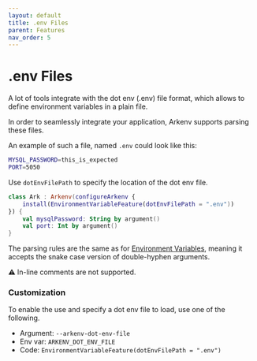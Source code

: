 ```yaml
---
layout: default
title: .env Files
parent: Features
nav_order: 5
---
```


# .env Files

A lot of tools integrate with the dot env (.env) file format,
which allows to define environment variables in a plain file.

In order to seamlessly integrate your application, Arkenv supports parsing these files.

An example of such a file, named `.env` could look like this:
```bash
MYSQL_PASSWORD=this_is_expected
PORT=5050
```

Use `dotEnvFilePath` to specify the location of the dot env file.
```kotlin
class Ark : Arkenv(configureArkenv {
    install(EnvironmentVariableFeature(dotEnvFilePath = ".env"))
}) {
    val mysqlPassword: String by argument()
    val port: Int by argument()
}
```
The parsing rules are the same as for [Environment Variables](#environment-variables),
meaning it accepts the snake case version of double-hyphen arguments.

⚠️ In-line comments are not supported.

### Customization

To enable the use and specify a dot env file to load, use one of the
following.

* Argument: `--arkenv-dot-env-file`
* Env var: `ARKENV_DOT_ENV_FILE`
* Code: `EnvironmentVariableFeature(dotEnvFilePath = ".env")`
